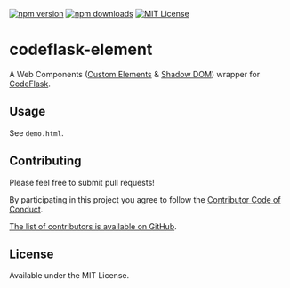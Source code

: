 [![npm version](https://img.shields.io/npm/v/codeflask-element.svg)](https://www.npmjs.com/package/codeflask-element)
[![npm downloads](https://img.shields.io/npm/dt/codeflask-element.svg)](https://www.npmjs.com/package/codeflask-element)
[![MIT License](https://img.shields.io/badge/mit-license-green.svg?style=flat)](https://mit-license.org/)

# codeflask-element

A Web Components ([Custom Elements] & [Shadow DOM]) wrapper for [CodeFlask].

[Custom Elements]: https://developers.google.com/web/fundamentals/web-components/customelements
[Shadow DOM]: https://developers.google.com/web/fundamentals/web-components/shadowdom
[CodeFlask]: https://github.com/kazzkiq/CodeFlask

## Usage

See `demo.html`.

## Contributing

Please feel free to submit pull requests!

By participating in this project you agree to follow the [Contributor Code of Conduct](http://contributor-covenant.org/version/1/4/).

[The list of contributors is available on GitHub](https://github.com/myfreeweb/codeflask-element/graphs/contributors).

## License

Available under the MIT License.

